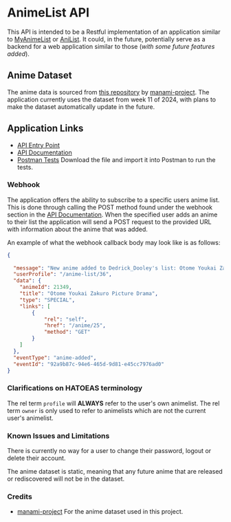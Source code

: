 # AnimeList API

This API is intended to be a Restful implementation of an application similar to [MyAnimeList](https://myanimelist.net/) or [AniList](https://anilist.co/). It could, in the future, potentially serve as a backend for a web application similar to those (*with some future features added*).

## Anime Dataset

The anime data is sourced from [this repository](https://github.com/manami-project/anime-offline-database) by [manami-project](https://github.com/manami-project). The application currently uses the dataset from week 11 of 2024, with plans to make the dataset automatically update in the future.

## Application Links

- [API Entry Point](https://aninac.com)
- [API Documentation](https://aninac.com/api-docs/)
- [Postman Tests](./postman-tests.json) Download the file and import it into Postman to run the tests.

### Webhook

The application offers the ability to subscribe to a specific users anime list. This is done through calling the POST method found under the webhook section in the [API Documentation](). When the specified user adds an anime to their list the application will send a POST request to the provided URL with information about the anime that was added.

An example of what the webhook callback body may look like is as follows:

```json
{
  
  "message": "New anime added to Dedrick_Dooley's list: Otome Youkai Zakuro Picture Drama - SPECIAL",
  "userProfile": "/anime-list/36",
  "data": {
    "animeId": 21349,
    "title": "Otome Youkai Zakuro Picture Drama",
    "type": "SPECIAL",
    "links": [ 
        { 
            "rel": "self", 
            "href": "/anime/25", 
            "method": "GET" 
        } 
    ]
  },
  "eventType": "anime-added",
  "eventId": "92a9b87c-94e6-465d-9d81-e45cc7976ad0"
}
```

### Clarifications on HATOEAS terminology

The rel term ``profile`` will **ALWAYS** refer to the user's own animelist. The rel term ``owner`` is only used to refer to animelists which are not the current user's animelist.

### Known Issues and Limitations

There is currently no way for a user to change their password, logout or delete their account.

The anime dataset is static, meaning that any future anime that are released or rediscovered will not be in the dataset.

### Credits

- [manami-project](https://github.com/manami-project) For the anime dataset used in this project.
